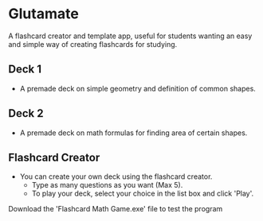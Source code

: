 # Glutamate
A flashcard creator and template app, useful for students wanting an easy and simple way of creating flashcards for studying.

## Deck 1

- A premade deck on simple geometry and definition of common shapes.

## Deck 2

- A premade deck on math formulas for finding area of certain shapes.

## Flashcard Creator

- You can create your own deck using the flashcard creator.
  - Type as many questions as you want (Max 5).
  - To play your deck, select your choice in the list box and click 'Play'.

Download the 'Flashcard Math Game.exe' file to test the program
